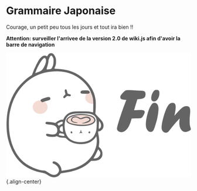 <!-- TITLE: Accueil -->
<!-- SUBTITLE: Bienvenue chez toi -->

# Grammaire Japonaise
Courage, un petit peu tous les jours et tout ira bien !!

**Attention: surveiller l'arrivee de la version 2.0 de wiki.js afin d'avoir la barre de navigation**

![End Img](/uploads/end-img.png "End Img"){.align-center}
